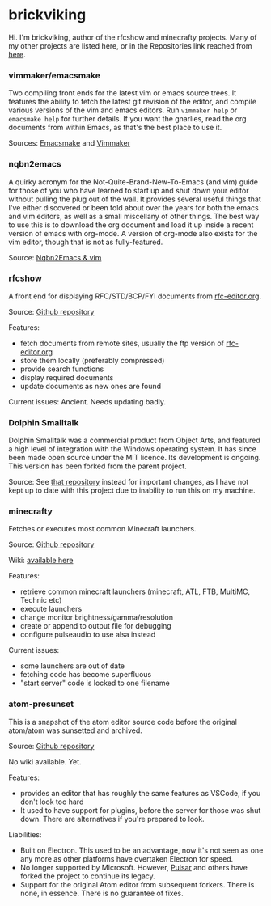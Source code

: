 # brickviking

Hi. I'm brickviking, author of the rfcshow and minecrafty projects. Many of my other projects are listed here,
or in the Repositories link reached from [here](https://github.com/brickviking).

### vimmaker/emacsmake

Two compiling front ends for the latest vim or emacs source trees. It features the ability to fetch the latest
git revision of the editor, and compile various versions of the vim and emacs editors. Run `vimmaker help`
or `emacsmake help` for further details. If you want the gnarlies, read the org documents from within Emacs,
as that's the best place to use it.

Sources: [Emacsmake](https://github.com/brickviking/emacsmake) and [Vimmaker](https://github.com/brickviking/vimmaker)

### nqbn2emacs

A quirky acronym for the Not-Quite-Brand-New-To-Emacs (and vim) guide for those of you who have learned to
start up and shut down your editor without pulling the plug out of the wall. It provides several useful things
that I've either discovered or been told about over the years for both the emacs and vim editors, as well as
a small miscellany of other things. The best way to use this is to download the org document and load it up inside
a recent version of emacs with org-mode. A version of org-mode also exists for the vim editor, though that is not
as fully-featured.

Source: [Nqbn2Emacs & vim](https://github.com/brickviking/nqbn2emacs)

### rfcshow

A front end for displaying RFC/STD/BCP/FYI documents from [rfc-editor.org](https://www.rfc-editor.org/).

Source: [Github repository](https://github.com/brickviking/rfcshow)

Features:
* fetch documents from remote sites, usually the ftp version of [rfc-editor.org](https://www.rfc-editor.org/)
* store them locally (preferably compressed)
* provide search functions
* display required documents
* update documents as new ones are found

Current issues:
Ancient. Needs updating badly.

### Dolphin Smalltalk

Dolphin Smalltalk was a commercial product from Object Arts, and featured a high level of integration with the Windows operating system. It has since been made open source under the MIT licence. Its development is ongoing. This version has been forked from the parent project. 

Source: See [that repository](https://github.com/dolphinsmalltalk/Dolphin) instead for important changes,
as I have not kept up to date with this project due to inability to run this on my machine.


### minecrafty

Fetches or executes most common Minecraft launchers.

Source: [Github repository](https://github.com/brickviking/minecrafty)

Wiki: [available here](https://github.com/brickviking/minecrafty/wiki)

Features:
* retrieve common minecraft launchers (minecraft, ATL, FTB, MultiMC, Technic etc)
* execute launchers
* change monitor brightness/gamma/resolution
* create or append to output file for debugging
* configure pulseaudio to use alsa instead

Current issues:
* some launchers are out of date
* fetching code has become superfluous
* "start server" code is locked to one filename

### atom-presunset

This is a snapshot of the atom editor source code before the original atom/atom was sunsetted and archived.

Source: [Github repository](https://github.com/brickviking/atom-presunset)

No wiki available. Yet.

Features:
* provides an editor that has roughly the same features as VSCode, if you don't look too hard
* It used to have support for plugins, before the server for those was shut down. There are alternatives if you're prepared to look.

Liabilities:
* Built on Electron. This used to be an advantage, now it's not seen as one any more as other platforms have overtaken Electron for speed.
* No longer supported by Microsoft. However, [Pulsar](https://github.com/pulsar-edit/pulsar) and others have forked the project to continue its legacy.
* Support for the original Atom editor from subsequent forkers. There is none, in essence. There is no guarantee of fixes.

<!--
**brickviking/brickviking** is a ✨ _special_ ✨ repository because its `README.md` (this file) appears on your GitHub profile.

Here are some ideas to get you started:

- 🔭 I’m currently working on ...
- 🌱 I’m currently learning ...
- 👯 I’m looking to collaborate on ...
- 🤔 I’m looking for help with ...
- 💬 Ask me about ...
- 📫 How to reach me: ...
- 😄 Pronouns: ...
- ⚡ Fun fact: ...
-->

